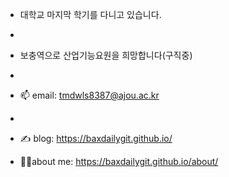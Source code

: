 -   대학교 마지막 학기를 다니고 있습니다.
-   
-   보충역으로 산업기능요원을 희망합니다(구직중)
-   
- 📫 email: tmdwls8387@ajou.ac.kr
- 
- ✍️ blog: https://baxdailygit.github.io/

- 🙋‍♂️about me: https://baxdailygit.github.io/about/

